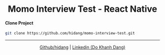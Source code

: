 <div align="center">

# Momo Interview Test - React Native

</div>

#### Clone Project

```bash
git clone https://github.com/hidang/momo-interview-test.git
```

---

<div align="center">

[Github/hidang](https://github.com/hidang) | [Linkedin (Do Khanh Dang)](https://www.linkedin.com/in/dangdodev)

</div>
